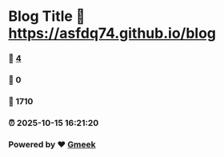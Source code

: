 # Blog Title :link: https://asfdq74.github.io/blog 
### :page_facing_up: [4](https://asfdq74.github.io/blog/tag.html) 
### :speech_balloon: 0 
### :hibiscus: 1710 
### :alarm_clock: 2025-10-15 16:21:20 
### Powered by :heart: [Gmeek](https://github.com/Meekdai/Gmeek)
